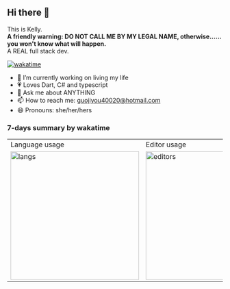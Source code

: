 ## Hi there 👋
This is Kelly.  
**A friendly warning: DO NOT CALL ME BY MY LEGAL NAME, otherwise...... you won't know what will happen.**  
A REAL full stack dev.  

[![wakatime](https://wakatime.com/badge/user/8e1724ba-7cc6-4308-a132-40116a400d0b.svg)](https://wakatime.com/@8e1724ba-7cc6-4308-a132-40116a400d0b)
  
- 🔭 I’m currently working on living my life
- 💗 Loves Dart, C# and typescript
- 💬 Ask me about ANYTHING
- 📫 How to reach me: guojiyou40020@hotmail.com
- 😄 Pronouns: she/her/hers

### 7-days summary by wakatime
<table>
  <tr>
    <td>Language usage</td>
    <td>Editor usage</td>
    <td>OS usage</td>
  </tr>
  <tr>
    <td>
      <img src="https://wakatime.com/share/@guo40020/1f0b4bbf-1192-4d19-8e63-3d383146c7c4.svg" alt="langs" height="300px" />
    </td>
    <td>
      <img src="https://wakatime.com/share/@guo40020/8c672a98-7ecf-4bbe-842f-436dc4b8ce94.svg" alt="editors" height="300px" />
    </td>
    <td>
      <img src="https://wakatime.com/share/@guo40020/104a319d-7739-4d75-91b9-35b83c2c4d5c.svg" alt="OS" height="300px" />
    </td>
  </tr>
</table>

<!--
**guo40020/guo40020** is a ✨ _special_ ✨ repository because its `README.md` (this file) appears on your GitHub profile.

Here are some ideas to get you started:

- 🔭 I’m currently working on ...
- 🌱 I’m currently learning ...
- 👯 I’m looking to collaborate on ...
- 🤔 I’m looking for help with ...
- 💬 Ask me about ...
- 📫 How to reach me: ...
- 😄 Pronouns: ...
- ⚡ Fun fact: ...
-->
